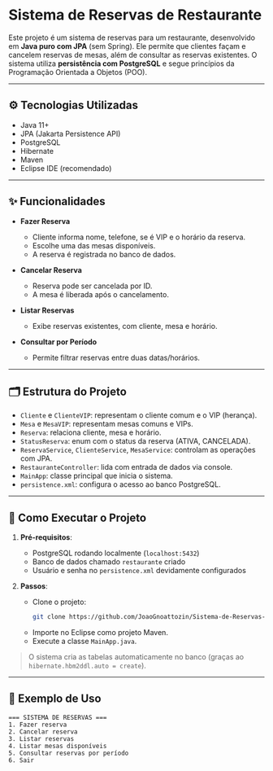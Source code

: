 # Sistema de Reservas de Restaurante

Este projeto é um sistema de reservas para um restaurante, desenvolvido em **Java puro com JPA** (sem Spring). Ele permite que clientes façam e cancelem reservas de mesas, além de consultar as reservas existentes. O sistema utiliza **persistência com PostgreSQL** e segue princípios da Programação Orientada a Objetos (POO).

---

## ⚙️ Tecnologias Utilizadas

- Java 11+
- JPA (Jakarta Persistence API)
- PostgreSQL
- Hibernate
- Maven
- Eclipse IDE (recomendado)

---

## ✨ Funcionalidades

- **Fazer Reserva**
  - Cliente informa nome, telefone, se é VIP e o horário da reserva.
  - Escolhe uma das mesas disponíveis.
  - A reserva é registrada no banco de dados.

- **Cancelar Reserva**
  - Reserva pode ser cancelada por ID.
  - A mesa é liberada após o cancelamento.

- **Listar Reservas**
  - Exibe reservas existentes, com cliente, mesa e horário.

- **Consultar por Período**
  - Permite filtrar reservas entre duas datas/horários.

---

## 🗂️ Estrutura do Projeto

- `Cliente` e `ClienteVIP`: representam o cliente comum e o VIP (herança).
- `Mesa` e `MesaVIP`: representam mesas comuns e VIPs.
- `Reserva`: relaciona cliente, mesa e horário.
- `StatusReserva`: enum com o status da reserva (ATIVA, CANCELADA).
- `ReservaService`, `ClienteService`, `MesaService`: controlam as operações com JPA.
- `RestauranteController`: lida com entrada de dados via console.
- `MainApp`: classe principal que inicia o sistema.
- `persistence.xml`: configura o acesso ao banco PostgreSQL.

---

## 🧪 Como Executar o Projeto

1. **Pré-requisitos**:
   - PostgreSQL rodando localmente (`localhost:5432`)
   - Banco de dados chamado `restaurante` criado
   - Usuário e senha no `persistence.xml` devidamente configurados

2. **Passos**:
   - Clone o projeto:
     ```bash
     git clone https://github.com/JoaoGnoattozin/Sistema-de-Reservas-de-Restaurante.git
     ```
   - Importe no Eclipse como projeto Maven.
   - Execute a classe `MainApp.java`.

> O sistema cria as tabelas automaticamente no banco (graças ao `hibernate.hbm2ddl.auto = create`).

---

## 💾 Exemplo de Uso

```shell
=== SISTEMA DE RESERVAS ===
1. Fazer reserva
2. Cancelar reserva
3. Listar reservas
4. Listar mesas disponíveis
5. Consultar reservas por período
6. Sair

